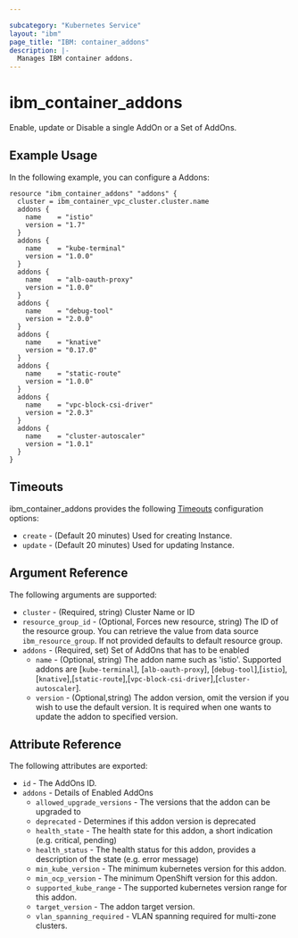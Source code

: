 ```yaml
---

subcategory: "Kubernetes Service"
layout: "ibm"
page_title: "IBM: container_addons"
description: |-
  Manages IBM container addons.
---
```


# ibm\_container_addons

Enable, update or Disable a single AddOn or a Set of AddOns. 

## Example Usage

In the following example, you can configure a Addons:

```hcl
resource "ibm_container_addons" "addons" {
  cluster = ibm_container_vpc_cluster.cluster.name
  addons {
    name    = "istio"
    version = "1.7"
  }
  addons {
    name    = "kube-terminal"
    version = "1.0.0"
  }
  addons {
    name    = "alb-oauth-proxy"
    version = "1.0.0"
  }
  addons {
    name    = "debug-tool"
    version = "2.0.0"
  }
  addons {
    name    = "knative"
    version = "0.17.0"
  }
  addons {
    name    = "static-route"
    version = "1.0.0"
  }
  addons {
    name    = "vpc-block-csi-driver"
    version = "2.0.3"
  }
  addons {
    name    = "cluster-autoscaler"
    version = "1.0.1"
  }
}

```

## Timeouts

ibm_container_addons provides the following [Timeouts](https://www.terraform.io/docs/configuration/resources.html#timeouts) configuration options:

* `create` - (Default 20 minutes) Used for creating Instance.
* `update` - (Default 20 minutes) Used for updating Instance.

## Argument Reference

The following arguments are supported:

* `cluster` - (Required, string) Cluster Name or ID
* `resource_group_id` - (Optional, Forces new resource, string) The ID of the resource group.  You can retrieve the value from data source `ibm_resource_group`. If not provided defaults to default resource group.
* `addons` - (Required, set) Set of AddOns that has to be enabled
    * `name` - (Optional, string) The addon name such as 'istio'. Supported addons are [`kube-terminal`], [`alb-oauth-proxy`], [`debug-tool`],[`istio`],[`knative`],[`static-route`],[`vpc-block-csi-driver`],[`cluster-autoscaler`].
    * `version` - (Optional,string) The addon version, omit the version if you wish to use the default version. It is required when one wants to update the addon to specified version.

## Attribute Reference

The following attributes are exported:

* `id` - The AddOns ID.
* `addons` - Details of Enabled AddOns
    * `allowed_upgrade_versions` - The versions that the addon can be upgraded to 
    * `deprecated` - Determines if this addon version is deprecated
    * `health_state` - The health state for this addon, a short indication (e.g. critical, pending)
    * `health_status` - The health status for this addon, provides a description of the state (e.g. error message)
    * `min_kube_version` - The minimum kubernetes version for this addon.
    * `min_ocp_version` - The minimum OpenShift version for this addon.
    * `supported_kube_range` - The supported kubernetes version range for this addon.
    * `target_version` - The addon target version.
    * `vlan_spanning_required` - VLAN spanning required for multi-zone clusters.